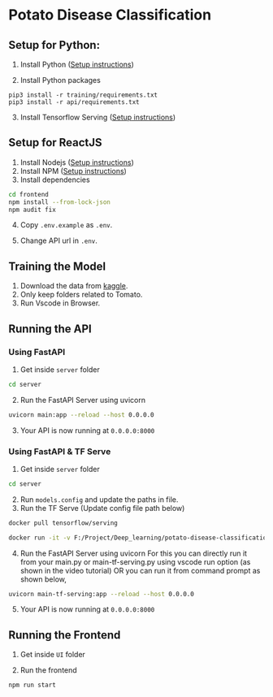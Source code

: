 # Potato Disease Classification

## Setup for Python:

1. Install Python ([Setup instructions](https://wiki.python.org/moin/BeginnersGuide))

2. Install Python packages

```
pip3 install -r training/requirements.txt
pip3 install -r api/requirements.txt
```

3. Install Tensorflow Serving ([Setup instructions](https://www.tensorflow.org/tfx/serving/setup))

## Setup for ReactJS

1. Install Nodejs ([Setup instructions](https://nodejs.org/en/download/package-manager/))
2. Install NPM ([Setup instructions](https://www.npmjs.com/get-npm))
3. Install dependencies

```bash
cd frontend
npm install --from-lock-json
npm audit fix
```

4. Copy `.env.example` as `.env`.

5. Change API url in `.env`.

## Training the Model

1. Download the data from [kaggle](https://www.kaggle.com/arjuntejaswi/plant-village).
2. Only keep folders related to Tomato.
3. Run Vscode in Browser.

## Running the API

### Using FastAPI

1. Get inside `server` folder

```bash
cd server
```

2. Run the FastAPI Server using uvicorn

```bash
uvicorn main:app --reload --host 0.0.0.0
```

3. Your API is now running at `0.0.0.0:8000`

### Using FastAPI & TF Serve

1. Get inside `server` folder

```bash
cd server
```

2. Run `models.config` and update the paths in file.
3. Run the TF Serve (Update config file path below)
```bash
docker pull tensorflow/serving
```
```bash
docker run -it -v F:/Project/Deep_learning/potato-disease-classification/Test/model:/tomatoes-model -p 8601:8601 --entrypoint /bin/bash tensorflow/serving
```

4. Run the FastAPI Server using uvicorn
   For this you can directly run it from your main.py or main-tf-serving.py using vscode run option (as shown in the video tutorial)
   OR you can run it from command prompt as shown below,

```bash
uvicorn main-tf-serving:app --reload --host 0.0.0.0
```

5. Your API is now running at `0.0.0.0:8000`

## Running the Frontend

1. Get inside `UI` folder

2. Run the frontend

```bash
npm run start
```
